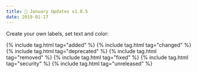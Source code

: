```yaml
---
title: 🚧 January Updates v1.0.5
date: 2019-01-17
---
```


Create your own labels, set text and color:

{% include tag.html tag="added" %}
{% include tag.html tag="changed" %}
{% include tag.html tag="deprecated" %}
{% include tag.html tag="removed" %}
{% include tag.html tag="fixed" %}
{% include tag.html tag="security" %}
{% include tag.html tag="unreleased" %}
